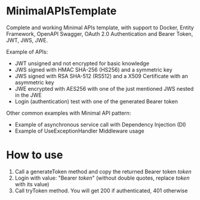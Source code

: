 # MinimalAPIsTemplate
Complete and working Minimal APIs template, with support to Docker, Entity Framework, OpenAPI Swagger, OAuth 2.0 Authentication and Bearer Token, JWT, JWS, JWE.  
  
Example of APIs:  
- JWT unsigned and not encrypted for basic knowledge  
- JWS signed with HMAC SHA-256 (HS256) and a symmetric key  
- JWS signed with RSA SHA-512 (RS512) and a X509 Certificate with an asymmetric key 
- JWE encrypted with AES256 with one of the just mentioned JWS nested in the JWE  
- Login (authentication) test with one of the generated Bearer token  

Other common examples with Minimal API pattern: 
- Example of asynchronous service call with Dependency Injection (DI)  
- Example of UseExceptionHandler Middleware usage  

# How to use
1. Call a generateToken method and copy the returned Bearer token *token*
2. Login with value: "Bearer *token*" (without double quotes, replace *token* with its value)
3. Call tryToken method. You will get 200 if authenticated, 401 otherwise
